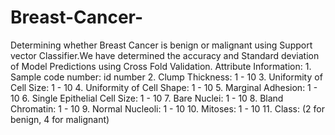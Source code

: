 # Breast-Cancer-
Determining whether Breast Cancer is benign or malignant using Support vector Classifier.We have determined the accuracy and Standard deviation of Model Predictions using Cross Fold Validation.
Attribute Information:  1. Sample code number: id number 2. Clump Thickness: 1 - 10 3. Uniformity of Cell Size: 1 - 10 4. Uniformity of Cell Shape: 1 - 10 5. Marginal Adhesion: 1 - 10 6. Single Epithelial Cell Size: 1 - 10 7. Bare Nuclei: 1 - 10 8. Bland Chromatin: 1 - 10 9. Normal Nucleoli: 1 - 10 10. Mitoses: 1 - 10 11. Class: (2 for benign, 4 for malignant)
